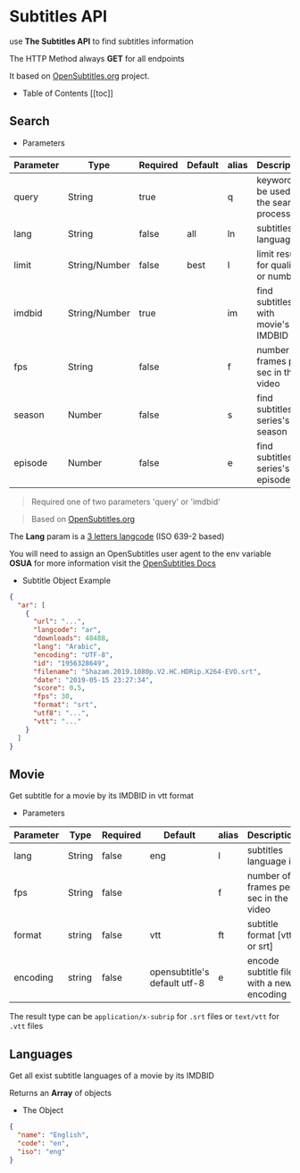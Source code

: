 # Subtitles API

use **The Subtitles API** to find subtitles information

The HTTP Method always **GET** for all endpoints

It based on [OpenSubtitles.org](https://www.opensubtitles.org) project.

- Table of Contents
  [[toc]]

## Search

<try label="The Endpoint:" endpoint="/subtitles/search" :tryBtn="false" :copyBtn="false"/>

- Parameters

| Parameter | Type          | Required | Default | alias | Description                              | Example   |
| --------- | ------------- | -------- | ------- | ----- | ---------------------------------------- | --------- |
| query     | String        | true     |         | q     | keyword to be used in the search process | shazam    |
| lang      | String        | false    | all     | ln    | subtitles language id                    | ara       |
| limit     | String/Number | false    | best    | l     | limit results for quality or number      | best      |
| imdbid    | String/Number | true     |         | im    | find subtitles with movie's IMDBID       | tt0448115 |
| fps       | String        | false    |         | f     | number of frames per sec in the video    | 23.96     |
| season    | Number        | false    |         | s     | find subtitles for series's season       | 2         |
| episode   | Number        | false    |         | e     | find subtitles for series's episode      | 3         |

> Required one of two parameters 'query' or 'imdbid'

> Based on [OpenSubtitles.org](https://www.npmjs.com/package/opensubtitles-api)

The **Lang** param is a [3 letters langcode](http://www.loc.gov/standards/iso639-2/php/code_list.php) (ISO 639-2 based)

You will need to assign an OpenSubtitles user agent to the env variable **OSUA** for more information visit the [OpenSubtitles Docs](https://trac.opensubtitles.org/projects/opensubtitles)

- Subtitle Object Example

<try endpoint="/subtitles/search?q=shazam&ln=ara&l=1"/>

```json
{
  "ar": [
    {
      "url": "...",
      "langcode": "ar",
      "downloads": 48488,
      "lang": "Arabic",
      "encoding": "UTF-8",
      "id": "1956328649",
      "filename": "Shazam.2019.1080p.V2.HC.HDRip.X264-EVO.srt",
      "date": "2019-05-15 23:27:34",
      "score": 0.5,
      "fps": 30,
      "format": "srt",
      "utf8": "...",
      "vtt": "..."
    }
  ]
}
```

## Movie

<try label="The Endpoint:" endpoint="/subtitles/movie/:imdbid" :tryBtn="false" :copyBtn="false"/>

Get subtitle for a movie by its IMDBID in vtt format

<try endpoint="/subtitles/movie/tt0448115?lang=ara"/>

- Parameters

| Parameter | Type   | Required | Default                      | alias | Description                              | Example |
| --------- | ------ | -------- | ---------------------------- | ----- | ---------------------------------------- | ------- |
| lang      | String | false    | eng                          | l     | subtitles language id                    | ara     |
| fps       | String | false    |                              | f     | number of frames per sec in the video    | 23.96   |
| format    | string | false    | vtt                          | ft    | subtitle format [vtt or srt]             | srt     |
| encoding  | string | false    | opensubtitle's default utf-8 | e     | encode subtitle file with a new encoding | UTF-8   |

The result type can be `application/x-subrip` for `.srt` files or `text/vtt` for `.vtt` files

## Languages

<try label="The Endpoint:" endpoint="/subtitles/movie/:imdbid/langs" :tryBtn="false" :copyBtn="false"/>

Get all exist subtitle languages of a movie by its IMDBID

<try endpoint="/subtitles/movie/tt0448115/langs"/>

Returns an **Array** of objects

- The Object

```json
{
  "name": "English",
  "code": "en",
  "iso": "eng"
}
```
